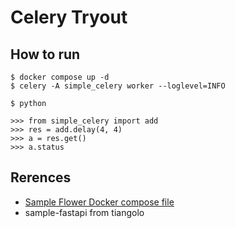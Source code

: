 # Celery Tryout

## How to run

```
$ docker compose up -d
$ celery -A simple_celery worker --loglevel=INFO

$ python

>>> from simple_celery import add
>>> res = add.delay(4, 4)
>>> a = res.get()
>>> a.status
```

## Rerences

- [Sample Flower Docker compose file](https://github.com/mher/flower/blob/master/docker-compose.yml)
- sample-fastapi from tiangolo
